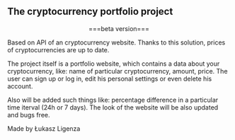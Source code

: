 
<h2>The cryptocurrency portfolio project</h2>
<center>===beta version===</center>
<p>Based on API of an cryptocurrency website. Thanks to this solution, prices of cryptocurrencies are up to date. 
</p>
<p>The project itself is a portfolio website, which contains a data about your cryptocurrency, like: name of particular cryptocurrency, amount, price. The user can sign up or log in, edit his personal settings or even delete his account. </p>
<p>Also will be added such things like: percentage difference in a particular time iterval (24h or 7 days). The look of the website will be also updated and bugs free. </p> 

<footer>Made by Łukasz Ligenza</footer>